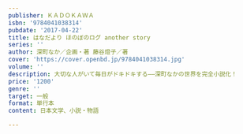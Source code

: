 ```yaml
---
publisher: ＫＡＤＯＫＡＷＡ
isbn: '9784041038314'
pubdate: '2017-04-22'
title: はなだより ほのぼのログ another story
series: ''
author: 深町なか／企画・著 藤谷燈子／著
cover: 'https://cover.openbd.jp/9784041038314.jpg'
volume: ''
description: 大切な人がいて毎日がドキドキする――深町なかの世界を完全小説化！
price: '1200'
genre: ''
target: 一般
format: 単行本
content: 日本文学、小説・物語

---
```

